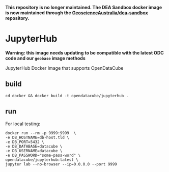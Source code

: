 **This repository is no longer maintained. The DEA Sandbox docker image is now maintained through the [GeoscienceAustralia/dea-sandbox](https://github.com/GeoscienceAustralia/dea-sandbox/) repository.**

# JupyterHub

**Warning: this image needs updating to be compatible with the latest ODC code and our `geobase` image methods**

JupyterHub Docker Image that supports OpenDataCube

## build

```
cd docker && docker build -t opendatacube/jupyterhub .
```

## run

For local testing:

```
docker run --rm -p 9999:9999  \
-e DB_HOSTNAME=db-host.tld \
-e DB_PORT=5432 \
-e DB_DATABASE=datacube \
-e DB_USERNAME=datacube \
-e DB_PASSWORD="some-pass-word" \
opendatacube/jupyterhub:latest \
jupyter lab --no-browser --ip=0.0.0.0 --port 9999
```
